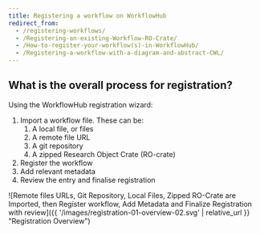 ```yaml
---
title: Registering a workflow on WorkflowHub
redirect_from: 
  - /registering-workflows/
  - /Registering-an-existing-Workflow-RO-Crate/
  - /How-to-register-your-workflow(s)-in-WorkflowHub/
  - /Registering-a-workflow-with-a-diagram-and-abstract-CWL/
---
```



## What is the overall process for registration?

Using the WorkflowHub registration wizard:

1. Import a workflow file. These can be:
   1. A local file, or files
   2. A remote file URL
   3. A git repository
   4. A zipped Research Object Crate (RO-crate)
2. Register the workflow
3. Add relevant metadata
4. Review the entry and finalise registration

![Remote files URLs, Git Repository, Local Files, Zipped RO-Crate are Imported, then Register workflow, Add Metadata and Finalize Registration with review]({{ '/images/registration-01-overview-02.svg' | relative_url }} "Registration Overview")



